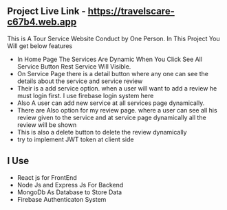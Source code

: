 ## Project Live Link - https://travelscare-c67b4.web.app

This is A Tour Service Website Conduct by One Person. In This Project You Will get below features

 * In Home Page The Services Are Dynamic When You Click See All Service Button Rest Service Will Visible.
 * On Service Page there is a detail button where any one can see the details about the service and service review
 * Their is a add service option. when a user will want to add a review he must login first. I use firebase login system here
 * Also A user can add new service at all services page dynamically.
 * There are Also option for my review page. where a user can see all his review given to the service and at service page dynamically all the review will be shown
 * This is also a delete button to delete the review dynamically
 * try to implement JWT token at client side 

 ## I Use
 
 * React js for FrontEnd
 * Node Js and Express Js For Backend
 * MongoDb As Database to Store Data
 * Firebase Authenticaton System